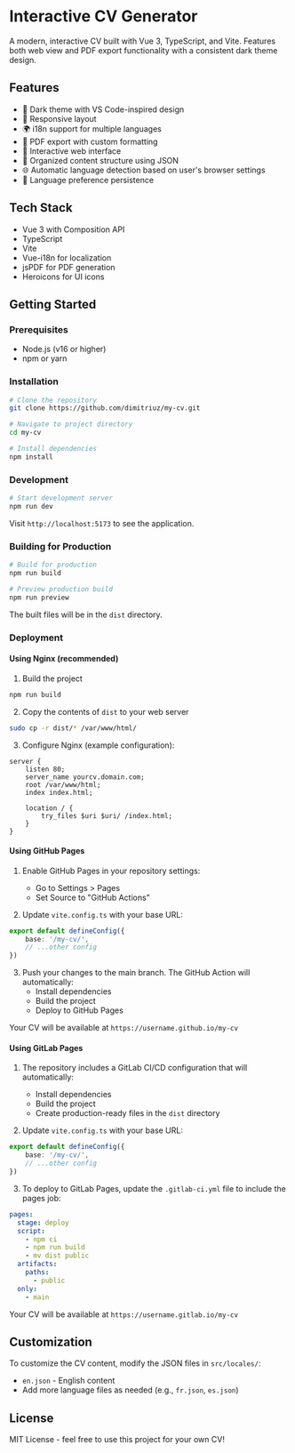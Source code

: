 # Interactive CV Generator

A modern, interactive CV built with Vue 3, TypeScript, and Vite. Features both web view and PDF export functionality with a consistent dark theme design.

## Features

- 🎨 Dark theme with VS Code-inspired design
- 📱 Responsive layout
- 🌍 i18n support for multiple languages
- 📄 PDF export with custom formatting
- 🎯 Interactive web interface
- 💼 Organized content structure using JSON
- 🌐 Automatic language detection based on user's browser settings
- 💾 Language preference persistence

## Tech Stack

- Vue 3 with Composition API
- TypeScript
- Vite
- Vue-i18n for localization
- jsPDF for PDF generation
- Heroicons for UI icons

## Getting Started

### Prerequisites

- Node.js (v16 or higher)
- npm or yarn

### Installation

```bash
# Clone the repository
git clone https://github.com/dimitriuz/my-cv.git

# Navigate to project directory
cd my-cv

# Install dependencies
npm install
```

### Development

```bash
# Start development server
npm run dev
```

Visit `http://localhost:5173` to see the application.

### Building for Production

```bash
# Build for production
npm run build

# Preview production build
npm run preview
```

The built files will be in the `dist` directory.

### Deployment

#### Using Nginx (recommended)

1. Build the project
```bash
npm run build
```

2. Copy the contents of `dist` to your web server
```bash
sudo cp -r dist/* /var/www/html/
```

3. Configure Nginx (example configuration):
```nginx
server {
    listen 80;
    server_name yourcv.domain.com;
    root /var/www/html;
    index index.html;

    location / {
        try_files $uri $uri/ /index.html;
    }
}
```

#### Using GitHub Pages

1. Enable GitHub Pages in your repository settings:
   - Go to Settings > Pages
   - Set Source to "GitHub Actions"

2. Update `vite.config.ts` with your base URL:
```typescript
export default defineConfig({
    base: '/my-cv/',
    // ...other config
})
```

3. Push your changes to the main branch. The GitHub Action will automatically:
   - Install dependencies
   - Build the project
   - Deploy to GitHub Pages

Your CV will be available at `https://username.github.io/my-cv`

#### Using GitLab Pages

1. The repository includes a GitLab CI/CD configuration that will automatically:
   - Install dependencies
   - Build the project
   - Create production-ready files in the `dist` directory

2. Update `vite.config.ts` with your base URL:
```typescript
export default defineConfig({
    base: '/my-cv/',
    // ...other config
})
```

3. To deploy to GitLab Pages, update the `.gitlab-ci.yml` file to include the pages job:

```yaml
pages:
  stage: deploy
  script:
    - npm ci
    - npm run build
    - mv dist public
  artifacts:
    paths:
      - public
  only:
    - main
```

Your CV will be available at `https://username.gitlab.io/my-cv`

## Customization

To customize the CV content, modify the JSON files in `src/locales/`:
- `en.json` - English content
- Add more language files as needed (e.g., `fr.json`, `es.json`)

## License

MIT License - feel free to use this project for your own CV!
